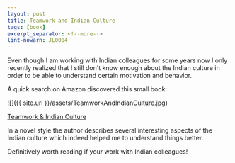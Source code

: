 ```yaml
---
layout: post
title: Teamwork and Indian Culture
tags: [book]
excerpt_separator: <!--more-->
lint-nowarn: JL0004
---
```


Even though I am working with Indian colleagues for some years now I only recently realized that I still don't know enough about the 
Indian culture in order to be able to understand certain motivation and behavior.

A quick search on Amazon discovered this small book:

![]({{ site.url }}/assets/TeamworkAndIndianCulture.jpg)

[Teamwork & Indian Culture](https://www.amazon.com/Teamwork-Indian-Culture-Practical-Working/dp/1482566982/ref=sr_1_1?ie=UTF8&qid=1488718358&sr=8-1&keywords=teamwork+and+indian+culture)
<!--more-->
In a novel style the author describes several interesting aspects of the Indian culture which indeed helped me to understand things 
better.

Definitively worth reading if your work with Indian colleagues!
 
